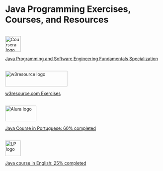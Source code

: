 # Java Programming Exercises, Courses, and Resources
<br>
<a href="https://www.coursera.org/specializations/java-programming#courses" target="_blank">
  <img src="https://d3njjcbhbojbot.cloudfront.net/api/utilities/v1/imageproxy/https://coursera.s3.amazonaws.com/media/coursera-logo-square.png?auto=format%2Ccompress&dpr=1" alt="Coursera logo" id="coursera_log_img" width="50px" height="50px">
  <p>Java Programming and Software Engineering Fundamentals Specialization</p>
</a>
<br>
<a href="https://www.w3resource.com/java-exercises/index.php" target="_blank">
  <img src="https://www.w3resource.com/images/w3resource-logo.png" alt="w3resource logo" id="w3resource_log_img" width="200px" height="50px">
  <p>w3resource.com Exercises</p>
</a>
<br>
<a href="https://cursos.alura.com.br/formacao-java" target="_blank">
  <img src="https://cursos.alura.com.br/assets/images/logos/logo-alura.svg" alt="Alura logo" id="Alura_log_img" width="100px" height="50px">
  <p>Java Course in Portuguese: 60% completed</p>
</a>
<br>
<a href="https://www.udemy.com/course/java-the-complete-java-developer-course/" target="_blank">
  <img src="https://img-a.udemycdn.com/user/200_H/35101150_6f0c_4.jpg" alt="LP logo" id="LP_log_img" width="50px" height="50px">
  <p>Java course in English: 25% completed</p>
</a>

